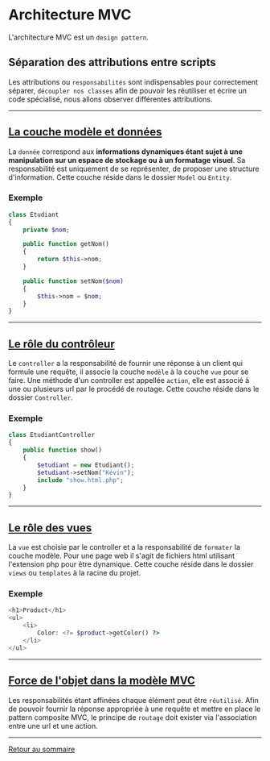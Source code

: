 # Architecture MVC

L'architecture MVC est un `design pattern`.

## Séparation des attributions entre scripts

Les attributions ou `responsabilités` sont indispensables pour correctement séparer, `découpler nos classes` afin de pouvoir les réutiliser et écrire un code spécialisé, nous allons observer différentes attributions.

----------

## [La couche modèle et données](https://fr.wikipedia.org/wiki/Architecture_trois_tiers#Couche_d'acc%C3%A8s_aux_donn%C3%A9es_(troisi%C3%A8me_niveau))

La `donnée` correspond aux **informations dynamiques étant sujet à une manipulation sur un espace de stockage ou à un formatage visuel**. Sa responsabilité est uniquement de se représenter, de proposer une structure d'information. Cette couche réside dans le dossier `Model` ou `Entity`.

### Exemple

```php
class Etudiant
{
    private $nom;

    public function getNom()
    {
        return $this->nom;
    }

    public function setNom($nom)
    {
        $this->nom = $nom;
    }
}
```

----------

## [Le rôle du contrôleur](https://fr.wikipedia.org/wiki/Architecture_trois_tiers#Couche_de_traitement_(deuxi%C3%A8me_niveau))

Le `controller` a la responsabilité de fournir une réponse à un client qui formule une requête, il associe la couche `modèle` à la couche `vue` pour se faire. Une méthode d'un controller est appellée `action`, elle est associé à une ou plusieurs url par le procédé de routage. Cette couche réside dans le dossier `Controller`.

### Exemple

```php
class EtudiantController
{
    public function show()
    {
        $etudiant = new Etudiant();
        $etudiant->setNom("Kévin");
        include "show.html.php";
    }
}
```

----------

## [Le rôle des vues](https://fr.wikipedia.org/wiki/Architecture_trois_tiers#Couche_de_pr%C3%A9sentation_(premier_niveau))

La `vue` est choisie par le controller et a la responsabilité de `formater` la couche modèle. Pour une page web il s'agit de fichiers html utilisant l'extension php pour être dynamique. Cette couche réside dans le dossier `views` ou `templates` à la racine du projet.

### Exemple

```php
<h1>Product</h1>
<ul>
    <li>
        Color: <?= $product->getColor() ?>
    </li>
</ul>
```

----------

## [Force de l'objet dans la modèle MVC](https://fr.wikipedia.org/wiki/Mod%C3%A8le-vue-contr%C3%B4leur)

Les responsabilités étant affinées chaque élément peut être `réutilisé`. Afin de pouvoir fournir la réponse appropriée à une requête et mettre en place le pattern composite MVC, le principe de `routage` doit exister via l'association entre une url et une action.

----------

[Retour au sommaire](_Sidebar.md)
